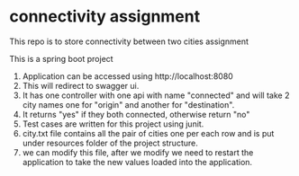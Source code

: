 # connectivity assignment
This repo is to store connectivity between two cities assignment

This is a spring boot project
1. Application can be accessed using http://localhost:8080
2. This will redirect to swagger ui.
3. It has one controller with one api with name "connected" and will take 2 city names one for "origin" and another for "destination".
4. It returns "yes" if they both connected, otherwise return "no"
5. Test cases are written for this project using junit.
6. city.txt file contains all the pair of cities one per each row and is put under resources folder of the project structure.
7. we can modify this file, after we modify we need to restart the application to take the new values loaded into the application.
